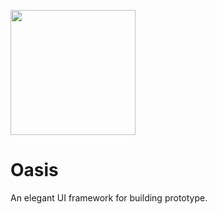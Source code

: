 <p>
  <img src="https://cdn.rawgit.com/joe223/Oasis/dev/icon/icon.svg?sanitize=true" width="200"/>
</p>

# Oasis

An elegant UI framework for building prototype.
